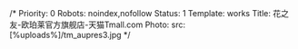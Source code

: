 /*
Priority: 0
Robots: noindex,nofollow
Status: 1
Template: works
Title: 花之友-欧珀莱官方旗舰店-天猫Tmall.com
Photo: 
  src: [%uploads%]/tm_aupres3.jpg
*/
